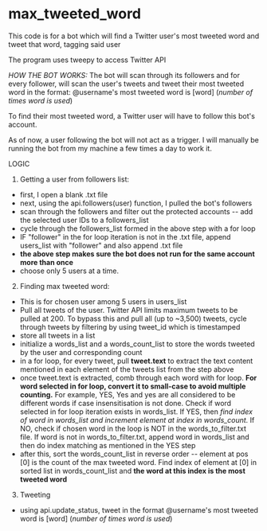 # max_tweeted_word
This code is for a bot which will find a Twitter user's most tweeted word and tweet that word, tagging said user

The program uses tweepy to access Twitter API

_HOW THE BOT WORKS:_
The bot will scan through its followers and for every follower, will scan the user's tweets and tweet their most tweeted word in the format: @username's most tweeted word is [word] (*number of times word is used*)

To find their most tweeted word, a Twitter user will have to follow this bot's account.

As of now, a user following the bot will not act as a trigger. I will manually be running the bot from my machine a few times a day to work it.

LOGIC
1) Getting a user from followers list:
  - first, I open a blank .txt file
  - next, using the api.followers(user) function, I pulled the bot's followers
  - scan through the followers and filter out the protected accounts -- add the selected user IDs to a followers_list
  - cycle through the followers_list formed in the above step with a for loop 
  - IF "follower" in the for loop iteration is not in the .txt file, append users_list with "follower" and also append .txt file
  - **the above step makes sure the bot does not run for the same account more than once**
  - choose only 5 users at a time.

2) Finding max tweeted word:
  - This is for chosen user among 5 users in users_list
  - Pull all tweets of the user.
    Twitter API limits maximum tweets to be pulled at 200. To bypass this and pull all (up to ~3,500) tweets, cycle through tweets by filtering by using tweet_id which is timestamped
  - store all tweets in a list
  - initialize a words_list and a words_count_list to store the words tweeted by the user and corresponding count
  - in a for loop, for every tweet, pull **tweet.text** to extract the text content mentioned in each element of the tweets list from the step above
  - once tweet.text is extracted, comb through each word with for loop.
    **For word selected in for loop, convert it to small-case to avoid multiple counting.** For example, YES, Yes and yes are all considered to be different words if case insensitisation is not done.
    Check if word selected in for loop iteration exists in words_list.
        If YES, then **find index of word in words_list and increment element at index in words_count*.*
        If NO, check if chosen word in the loop is NOT in the words_to_filter.txt file. If word is not in words_to_filter.txt, append word in words_list and then do index matching as mentioned in the YES step
  - after this, sort the words_count_list in reverse order -- element at pos [0] is the count of the max tweeted word. Find index of element at [0] in sorted list in words_count_list and **the word at this index is the most tweeted word**


3) Tweeting
  - using api.update_status, tweet in the format @username's most  tweeted word is [word] (*number of times word is used*)
